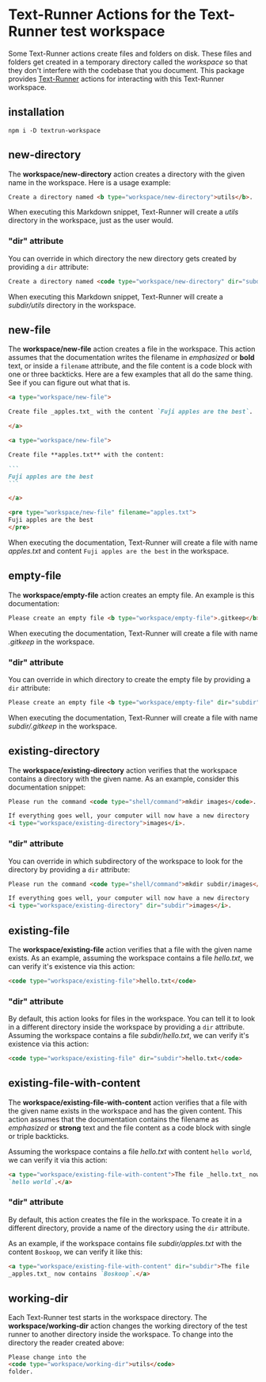 # Text-Runner Actions for the Text-Runner test workspace

Some Text-Runner actions create files and folders on disk. These files and
folders get created in a temporary directory called the _workspace_ so that they
don't interfere with the codebase that you document. This package provides
[Text-Runner](https://github.com/kevgo/text-runner) actions for interacting with
this Text-Runner workspace.

## installation

<a type="npm/install">

```
npm i -D textrun-workspace
```

</a>

## new-directory

The <b type="action/name-full">workspace/new-directory</b> action creates a
directory with the given name in the workspace. Here is a usage example:

<a type="extension/runnable-region">

```html
Create a directory named <b type="workspace/new-directory">utils</b>.
```

</a>

When executing this Markdown snippet, Text-Runner will create a
<i type="workspace/existing-directory">utils</i> directory in the workspace,
just as the user would.

### "dir" attribute

You can override in which directory the new directory gets created by providing
a `dir` attribute:

<a type="extension/runnable-region">

```html
Create a directory named <code type="workspace/new-directory" dir="subdir">utils</code>.
```

</a>

When executing this Markdown snippet, Text-Runner will create a
<i type="workspace/existing-directory">subdir/utils</i> directory in the
workspace.

## new-file

The <b type="action/name-full">workspace/new-file</b> action creates a file in
the workspace. This action assumes that the documentation writes the filename in
_emphasized_ or **bold** text, or inside a `filename` attribute, and the file
content is a code block with one or three backticks. Here are a few examples
that all do the same thing. See if you can figure out what that is.

<a type="extension/runnable-region">

```markdown
<a type="workspace/new-file">

Create file _apples.txt_ with the content `Fuji apples are the best`.

</a>
```

</a>

<a type="extension/runnable-region">

````markdown
<a type="workspace/new-file">

Create file **apples.txt** with the content:

```
Fuji apples are the best
```

</a>
````

</a>

<a type="extension/runnable-region">

```markdown
<pre type="workspace/new-file" filename="apples.txt">
Fuji apples are the best
</pre>
```

</a>

When executing the documentation, Text-Runner will create a file with name
<a type="workspace/existing-file-with-content">_apples.txt_ and content
`Fuji apples are the best`</a> in the workspace.

## empty-file

The <b type="action/name-full">workspace/empty-file</b> action creates an empty
file. An example is this documentation:

<a type="extension/runnable-region">

```html
Please create an empty file <b type="workspace/empty-file">.gitkeep</b>.
```

</a>

When executing the documentation, Text-Runner will create a file with name
<i type="workspace/existing-file">.gitkeep</i> in the workspace.

### "dir" attribute

You can override in which directory to create the empty file by providing a
`dir` attribute:

<a type="extension/runnable-region">

```html
Please create an empty file <b type="workspace/empty-file" dir="subdir">.gitkeep</b>.
```

</a>

When executing the documentation, Text-Runner will create a file with name
<i type="workspace/existing-file">subdir/.gitkeep</i> in the workspace.

## existing-directory

The <b type="action/name-full">workspace/existing-directory</b> action verifies
that the workspace contains a directory with the given name. As an example,
consider this documentation snippet:

<a type="extension/runnable-region">

```html
Please run the command <code type="shell/command">mkdir images</code>.

If everything goes well, your computer will now have a new directory
<i type="workspace/existing-directory">images</i>.
```

</a>

### "dir" attribute

You can override in which subdirectory of the workspace to look for the
directory by providing a `dir` attribute:

<a type="extension/runnable-region">

```html
Please run the command <code type="shell/command">mkdir subdir/images</code>.

If everything goes well, your computer will now have a new directory
<i type="workspace/existing-directory" dir="subdir">images</i>.
```

</a>

## existing-file

The <b type="action/name-full">workspace/existing-file</b> action verifies that
a file with the given name exists. As an example, assuming the workspace
contains a file
<em type="workspace/empty-file">hello.txt</em>, we can verify it's existence via
this action:

<a type="extension/runnable-region">

```markdown
<code type="workspace/existing-file">hello.txt</code>
```

</a>

### "dir" attribute

By default, this action looks for files in the workspace. You can tell it to
look in a different directory inside the workspace by providing a `dir`
attribute. Assuming the workspace contains a file
<em type="workspace/empty-file">subdir/hello.txt</em>, we can verify it's
existence via this action:

<a type="extension/runnable-region">

```markdown
<code type="workspace/existing-file" dir="subdir">hello.txt</code>
```

</a>

## existing-file-with-content

The <b type="action/name-full">workspace/existing-file-with-content</b> action
verifies that a file with the given name exists in the workspace and has the
given content. This action assumes that the documentation contains the filename
as _emphasized_ or **strong** text and the file content as a code block with
single or triple backticks.

Assuming the workspace contains a file <a type="workspace/new-file">_hello.txt_
with content `hello world`</a>, we can verify it via this action:

<a type="extension/runnable-region">

```markdown
<a type="workspace/existing-file-with-content">The file _hello.txt_ now contains
`hello world`.</a>
```

</a>

### "dir" attribute

By default, this action creates the file in the workspace. To create it in a
different directory, provide a name of the directory using the `dir` attribute.

As an example, if the workspace contains file <a type="workspace/new-file">
_subdir/apples.txt_ with the content `Boskoop`</a>, we can verify it like this:

<a type="extension/runnable-region">

```markdown
<a type="workspace/existing-file-with-content" dir="subdir">The file
_apples.txt_ now contains `Boskoop`.</a>
```

</a>

## working-dir

Each Text-Runner test starts in the workspace directory. The
<b type="action/name-full">workspace/working-dir</b> action changes the working
directory of the test runner to another directory inside the workspace. To
change into the directory the reader created above:

<a type="extension/runnable-region">

```html
Please change into the
<code type="workspace/working-dir">utils</code>
folder.
```

</a>
